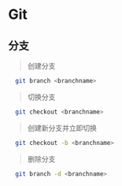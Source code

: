 # Git

## 分支

> 创建分支

```bash
  git branch <branchname>
```

> 切换分支

```bash
  git checkout <branchname>
```

> 创建新分支并立即切换

```bash
  git checkout -b <branchname>
```

> 删除分支

```bash
  git branch -d <branchname>
```
